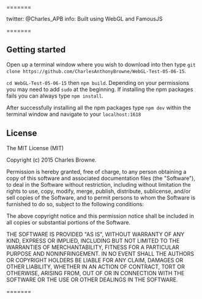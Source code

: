 =======

twitter: @Charles_APB
info: Built using WebGL and FamousJS

=======

## Getting started

Open up a terminal window where you wish to download into then type `git clone https://github.com/CharlesAnthonyBrowne/WebGL-Test-05-06-15`.

`cd WebGL-Test-05-06-15` then `npm build`. Depending on your permissions you may need to add `sudo` at the beginning. If installing the npm packages fails you can always type `npm install`.

After successfully installing all the npm packages type `npm dev` within the terminal window and navigate to your `localhost:1618`


## License


The MIT License (MIT)

Copyright (c) 2015 Charles Browne.

Permission is hereby granted, free of charge, to any person obtaining a copy
of this software and associated documentation files (the "Software"), to deal
in the Software without restriction, including without limitation the rights
to use, copy, modify, merge, publish, distribute, sublicense, and/or sell
copies of the Software, and to permit persons to whom the Software is
furnished to do so, subject to the following conditions:

The above copyright notice and this permission notice shall be included in
all copies or substantial portions of the Software.

THE SOFTWARE IS PROVIDED "AS IS", WITHOUT WARRANTY OF ANY KIND, EXPRESS OR
IMPLIED, INCLUDING BUT NOT LIMITED TO THE WARRANTIES OF MERCHANTABILITY,
FITNESS FOR A PARTICULAR PURPOSE AND NONINFRINGEMENT. IN NO EVENT SHALL THE
AUTHORS OR COPYRIGHT HOLDERS BE LIABLE FOR ANY CLAIM, DAMAGES OR OTHER
LIABILITY, WHETHER IN AN ACTION OF CONTRACT, TORT OR OTHERWISE, ARISING FROM,
OUT OF OR IN CONNECTION WITH THE SOFTWARE OR THE USE OR OTHER DEALINGS IN
THE SOFTWARE.

=======
